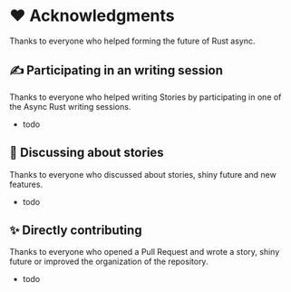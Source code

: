 # ❤️ Acknowledgments

Thanks to everyone who helped forming the future of Rust async.

## ✍️ Participating in an writing session

Thanks to everyone who helped writing Stories by participating in one of the Async Rust writing sessions.

* todo

## 💬 Discussing about stories

Thanks to everyone who discussed about stories, shiny future and new features.

* todo

## ✨ Directly contributing

Thanks to everyone who opened a Pull Request and wrote a story, shiny future or improved the organization of the repository.

* todo
